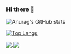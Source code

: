 ### Hi there 👋

![Anurag's GitHub stats](https://github-readme-stats.vercel.app/api?username=hllbr&show_icons=true&theme=radical)

[![Top Langs](https://github-readme-stats.vercel.app/api/top-langs/?username=hllbr&layout=compact)](https://github.com/anuraghazra/github-readme-stats)

<a href="https://github.com/anuraghazra/github-readme-stats">
  <img align="center" src="https://github-readme-stats.vercel.app/api/pin/?username=hllbr&repo=github-readme-stats" />
</a>
<a href="https://github.com/anuraghazra/convoychat">
  <img align="center" src="https://github-readme-stats.vercel.app/api/pin/?username=hllbr&repo=convoychat" />
</a>
